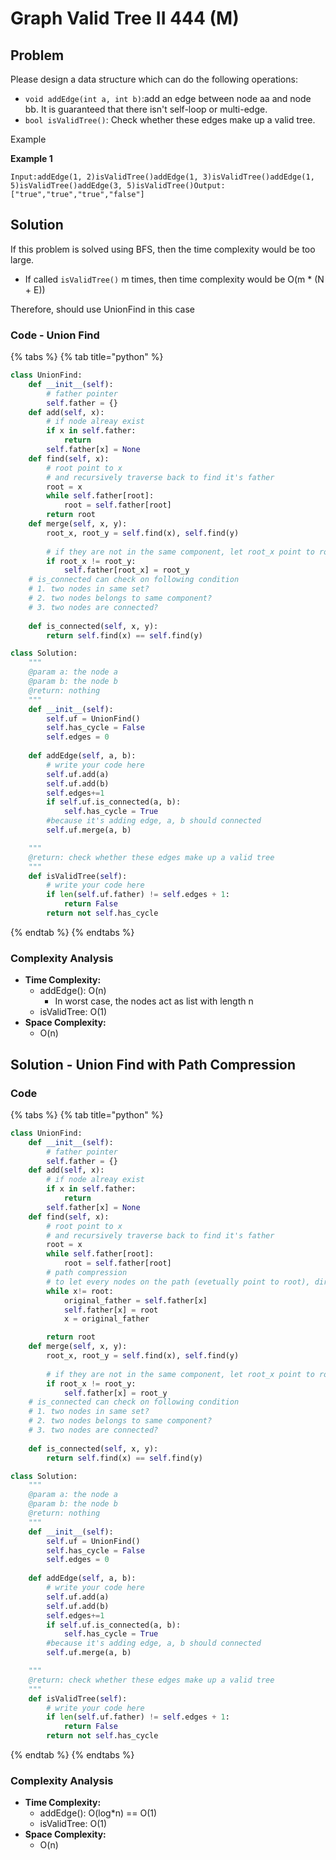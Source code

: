 # Graph Valid Tree II 444 \(M\)

## Problem



Please design a data structure which can do the following operations:

* `void addEdge(int a, int b)`:add an edge between node aa and node bb. It is guaranteed that there isn't self-loop or multi-edge.
* `bool isValidTree()`: Check whether these edges make up a valid tree.

Example

**Example 1**

```text
Input:addEdge(1, 2)isValidTree()addEdge(1, 3)isValidTree()addEdge(1, 5)isValidTree()addEdge(3, 5)isValidTree()Output: ["true","true","true","false"]
```

## Solution 

If this problem is solved using BFS, then the time complexity would be too large.

* If called `isValidTree()` m times, then time complexity would be O\(m \* \(N + E\)\)

Therefore, should use UnionFind in this case

### Code - Union Find

{% tabs %}
{% tab title="python" %}
```python
class UnionFind:
    def __init__(self):
        # father pointer
        self.father = {}
    def add(self, x):
        # if node alreay exist
        if x in self.father:
            return 
        self.father[x] = None
    def find(self, x):
        # root point to x
        # and recursively traverse back to find it's father 
        root = x
        while self.father[root]:
            root = self.father[root]
        return root
    def merge(self, x, y):
        root_x, root_y = self.find(x), self.find(y)
        
        # if they are not in the same component, let root_x point to root_y
        if root_x != root_y:
            self.father[root_x] = root_y
    # is_connected can check on following condition
    # 1. two nodes in same set?
    # 2. two nodes belongs to same component?
    # 3. two nodes are connected?
    
    def is_connected(self, x, y):
        return self.find(x) == self.find(y)

class Solution:
    """
    @param a: the node a
    @param b: the node b
    @return: nothing
    """
    def __init__(self):
        self.uf = UnionFind()
        self.has_cycle = False
        self.edges = 0
    
    def addEdge(self, a, b):
        # write your code here
        self.uf.add(a)
        self.uf.add(b)
        self.edges+=1
        if self.uf.is_connected(a, b):
            self.has_cycle = True
        #because it's adding edge, a, b should connected
        self.uf.merge(a, b) 

    """
    @return: check whether these edges make up a valid tree
    """
    def isValidTree(self):
        # write your code here
        if len(self.uf.father) != self.edges + 1:
            return False
        return not self.has_cycle
```
{% endtab %}
{% endtabs %}

### Complexity Analysis

* **Time Complexity:**
  * addEdge\(\): O\(n\)
    * In worst case, the nodes act as list with length n
  * isValidTree: O\(1\)
* **Space Complexity:**
  * O\(n\)

## Solution - Union Find with Path Compression

### Code

{% tabs %}
{% tab title="python" %}
```python
class UnionFind:
    def __init__(self):
        # father pointer
        self.father = {}
    def add(self, x):
        # if node alreay exist
        if x in self.father:
            return 
        self.father[x] = None
    def find(self, x):
        # root point to x
        # and recursively traverse back to find it's father 
        root = x
        while self.father[root]:
            root = self.father[root]
        # path compression
        # to let every nodes on the path (evetually point to root), directly point to root instead
        while x!= root:
            original_father = self.father[x]
            self.father[x] = root
            x = original_father

        return root
    def merge(self, x, y):
        root_x, root_y = self.find(x), self.find(y)
        
        # if they are not in the same component, let root_x point to root_y
        if root_x != root_y:
            self.father[x] = root_y
    # is_connected can check on following condition
    # 1. two nodes in same set?
    # 2. two nodes belongs to same component?
    # 3. two nodes are connected?
    
    def is_connected(self, x, y):
        return self.find(x) == self.find(y)

class Solution:
    """
    @param a: the node a
    @param b: the node b
    @return: nothing
    """
    def __init__(self):
        self.uf = UnionFind()
        self.has_cycle = False
        self.edges = 0
    
    def addEdge(self, a, b):
        # write your code here
        self.uf.add(a)
        self.uf.add(b)
        self.edges+=1
        if self.uf.is_connected(a, b):
            self.has_cycle = True
        #because it's adding edge, a, b should connected
        self.uf.merge(a, b) 

    """
    @return: check whether these edges make up a valid tree
    """
    def isValidTree(self):
        # write your code here
        if len(self.uf.father) != self.edges + 1:
            return False
        return not self.has_cycle
```
{% endtab %}
{% endtabs %}

### Complexity Analysis

* **Time Complexity:**
  * addEdge\(\): O\(log\*n\) == O\(1\)
  * isValidTree: O\(1\)
* **Space Complexity:**
  * O\(n\)

